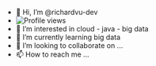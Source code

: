 - 👋 Hi, I’m @richardvu-dev
- ![Profile views](https://gpvc.arturio.dev/richardvu-dev)
- 👀 I’m interested in cloud - java - big data
- 🌱 I’m currently learning big data
- 💞️ I’m looking to collaborate on ...
- 📫 How to reach me ...

<!---
richardvu-dev/richardvu-dev is a ✨ special ✨ repository because its `README.md` (this file) appears on your GitHub profile.
You can click the Preview link to take a look at your changes.
--->

